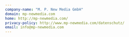 ```yaml
---
company-name: "M. P. New Media GmbH"
domain: mp-newmedia.com
home: http://mp-newmedia.com/
privacy-policy: http://www.mp-newmedia.com/datenschutz/
email: info@mp-newmedia.com
---
```




